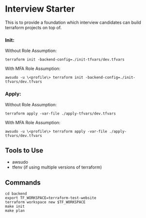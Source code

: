 # Interview Starter

This is to provide a foundation which interview candidates can build terraform projects on top of. 

### Init:
Without Role Assumption:
```
terraform init -backend-config=./init-tfvars/dev.tfvars 
```

With MFA Role Assumption:
```
awsudo -u \<profile\> terraform init -backend-config=./init-tfvars/dev.tfvars 
```

### Apply:
Without Role Assumption:
```
terraform apply -var-file ./apply-tfvars/dev.tfvars
```

With MFA Role Assumption:
```
awsudo -u \<profile\> terraform apply -var-file ./apply-tfvars/dev.tfvars
```

## Tools to Use

- awsudo
- tfenv (if using multiple versions of terraform)



## Commands
```
cd backend 
export TF_WORKSPACE=terraform-test-website
terraform workspace new $TF_WORKSPACE
make init
make plan
```